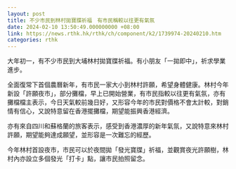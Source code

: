 ```yaml
---
layout: post
title: 不少市民到林村拋寶牒祈福　有市民稱較以往更有氣氛
date: 2024-02-10 13:50:49.000000000 +08:00
link: https://news.rthk.hk/rthk/ch/component/k2/1739974-20240210.htm
categories: rthk
---
```


大年初一，有不少市民到大埔林村拋寶牒祈福。有小朋友「一拋即中」，祈求學業進步。

全面復常下首個農曆新年，有市民一家大小到林村許願，希望身體健康。林村今年新設「許願夜市」，部分攤檔，早上已開始營業，有市民指較以往更有氣氛，亦有攤檔檔主表示，今日天氣較前幾日好，又形容今年的市民對價格不會太計較，對銷情有信心，又說特意留在香港擺攤檔，期望能振興香港經濟。

亦有來自四川和蘇格蘭的旅客表示，感受到香港濃厚的新年氣氛，又說特意來林村許願，期望能夠達成願望，並形容是一次難忘的經歷。

今年林村首設夜市，市民可以於夜間拋「發光寶牒」祈福，並觀賞夜光許願樹，林村內亦設立多個發光「打卡」點，讓市民拍照留念。
